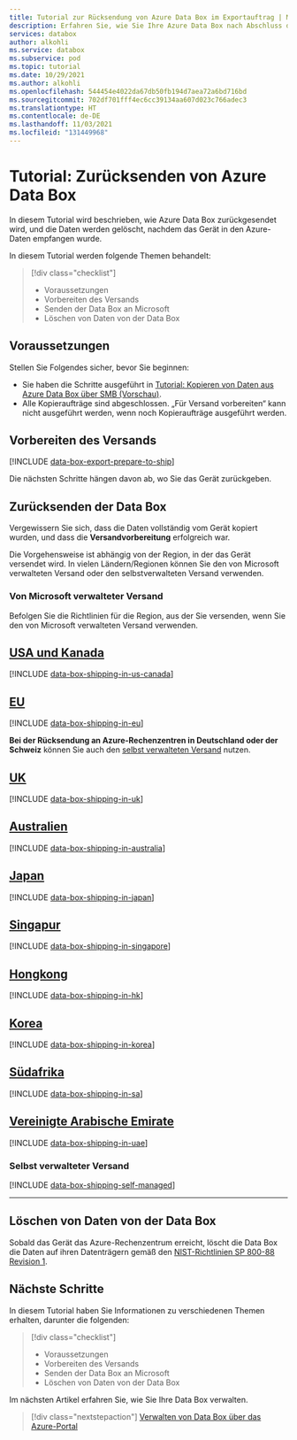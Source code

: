 ```yaml
---
title: Tutorial zur Rücksendung von Azure Data Box im Exportauftrag | Microsoft-Dokumentation
description: Erfahren Sie, wie Sie Ihre Azure Data Box nach Abschluss des Export Auftrags an Microsoft senden.
services: databox
author: alkohli
ms.service: databox
ms.subservice: pod
ms.topic: tutorial
ms.date: 10/29/2021
ms.author: alkohli
ms.openlocfilehash: 544454e4022da67db50fb194d7aea72a6bd716bd
ms.sourcegitcommit: 702df701fff4ec6cc39134aa607d023c766adec3
ms.translationtype: HT
ms.contentlocale: de-DE
ms.lasthandoff: 11/03/2021
ms.locfileid: "131449968"
---
```

# <a name="tutorial-return-azure-data-box"></a>Tutorial: Zurücksenden von Azure Data Box

In diesem Tutorial wird beschrieben, wie Azure Data Box zurückgesendet wird, und die Daten werden gelöscht, nachdem das Gerät in den Azure-Daten empfangen wurde.

In diesem Tutorial werden folgende Themen behandelt:

> [!div class="checklist"]
>
> * Voraussetzungen
> * Vorbereiten des Versands
> * Senden der Data Box an Microsoft
> * Löschen von Daten von der Data Box

## <a name="prerequisites"></a>Voraussetzungen

Stellen Sie Folgendes sicher, bevor Sie beginnen:

* Sie haben die Schritte ausgeführt in [Tutorial: Kopieren von Daten aus Azure Data Box über SMB (Vorschau)](data-box-deploy-export-copy-data.md).
* Alle Kopieraufträge sind abgeschlossen. „Für Versand vorbereiten“ kann nicht ausgeführt werden, wenn noch Kopieraufträge ausgeführt werden.

## <a name="prepare-to-ship"></a>Vorbereiten des Versands

[!INCLUDE [data-box-export-prepare-to-ship](../../includes/data-box-export-prepare-to-ship.md)]

Die nächsten Schritte hängen davon ab, wo Sie das Gerät zurückgeben.

## <a name="ship-data-box-back"></a>Zurücksenden der Data Box

Vergewissern Sie sich, dass die Daten vollständig vom Gerät kopiert wurden, und dass die **Versandvorbereitung** erfolgreich war.

Die Vorgehensweise ist abhängig von der Region, in der das Gerät versendet wird. In vielen Ländern/Regionen können Sie den von Microsoft verwalteten Versand oder den selbstverwalteten Versand verwenden.

### <a name="microsoft-managed-shipping"></a>Von Microsoft verwalteter Versand

Befolgen Sie die Richtlinien für die Region, aus der Sie versenden, wenn Sie den von Microsoft verwalteten Versand verwenden.

## <a name="us--canada"></a>[USA und Kanada](#tab/in-us-canada)

[!INCLUDE [data-box-shipping-in-us-canada](../../includes/data-box-shipping-in-us-canada.md)]

## <a name="eu"></a>[EU](#tab/in-eu)

[!INCLUDE [data-box-shipping-in-eu](../../includes/data-box-shipping-in-eu.md)]

**Bei der Rücksendung an Azure-Rechenzentren in Deutschland oder der Schweiz** können Sie auch den [selbst verwalteten Versand](#self-managed-shipping) nutzen.

## <a name="uk"></a>[UK](#tab/in-uk)

[!INCLUDE [data-box-shipping-in-uk](../../includes/data-box-shipping-in-uk.md)]

## <a name="australia"></a>[Australien](#tab/in-australia)

[!INCLUDE [data-box-shipping-in-australia](../../includes/data-box-shipping-in-australia.md)]

## <a name="japan"></a>[Japan](#tab/in-japan)

[!INCLUDE [data-box-shipping-in-japan](../../includes/data-box-shipping-in-japan.md)]

## <a name="singapore"></a>[Singapur](#tab/in-singapore)

[!INCLUDE [data-box-shipping-in-singapore](../../includes/data-box-shipping-in-singapore.md)]

## <a name="hong-kong"></a>[Hongkong](#tab/in-hk)

[!INCLUDE [data-box-shipping-in-hk](../../includes/data-box-shipping-in-hk.md)]

## <a name="korea"></a>[Korea](#tab/in-korea)

[!INCLUDE [data-box-shipping-in-korea](../../includes/data-box-shipping-in-korea.md)]

## <a name="s-africa"></a>[Südafrika](#tab/in-sa)

[!INCLUDE [data-box-shipping-in-sa](../../includes/data-box-shipping-in-sa.md)]

## <a name="uae"></a>[Vereinigte Arabische Emirate](#tab/in-uae)

[!INCLUDE [data-box-shipping-in-uae](../../includes/data-box-shipping-in-uae.md)]

### <a name="self-managed-shipping"></a>Selbst verwalteter Versand

[!INCLUDE [data-box-shipping-self-managed](../../includes/data-box-shipping-self-managed.md)]

---

## <a name="erasure-of-data-from-data-box"></a>Löschen von Daten von der Data Box

Sobald das Gerät das Azure-Rechenzentrum erreicht, löscht die Data Box die Daten auf ihren Datenträgern gemäß den [NIST-Richtlinien SP 800-88 Revision 1](https://csrc.nist.gov/News/2014/Released-SP-800-88-Revision-1,-Guidelines-for-Medi).

## <a name="next-steps"></a>Nächste Schritte

In diesem Tutorial haben Sie Informationen zu verschiedenen Themen erhalten, darunter die folgenden:

> [!div class="checklist"]
> * Voraussetzungen
> * Vorbereiten des Versands
> * Senden der Data Box an Microsoft
> * Löschen von Daten von der Data Box

Im nächsten Artikel erfahren Sie, wie Sie Ihre Data Box verwalten.

> [!div class="nextstepaction"]
> [Verwalten von Data Box über das Azure-Portal](./data-box-portal-admin.md)
